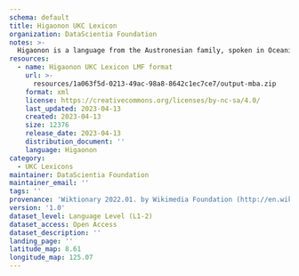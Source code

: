 ```yaml
---
schema: default
title: Higaonon UKC Lexicon
organization: DataScientia Foundation
notes: >-
  Higaonon is a language from the Austronesian family, spoken in Oceania. The UKC Lexicon of Higaonon is represented as a lexico-semantic network. It consists of words, word senses, synsets, as well as sense-level and synset-level relationships.
resources:
  - name: Higaonon UKC Lexicon LMF format
    url: >-
      resources/1a063f5d-0213-49ac-98a8-8642c1ec7ce7/output-mba.zip
    format: xml
    license: https://creativecommons.org/licenses/by-nc-sa/4.0/
    last_updated: 2023-04-13
    created: 2023-04-13
    size: 12376
    release_date: 2023-04-13
    distribution_document: ''
    language: Higaonon
category:
  - UKC Lexicons
maintainer: DataScientia Foundation
maintainer_email: ''
tags: ''
provenance: 'Wiktionary 2022.01. by Wikimedia Foundation (http://en.wiktionary.org); KinDiv: Kinship Diversity 1.0 by Temuulen Khishigsuren (http://ukc.disi.unitn.it/index.php/kinship/); Princeton WordNet 2.1 by Princeton University (https://wordnet.princeton.edu)'
version: '1.0'
dataset_level: Language Level (L1-2)
dataset_access: Open Access
dataset_description: ''
landing_page: ''
latitude_map: 8.61
longitude_map: 125.07
---
```

